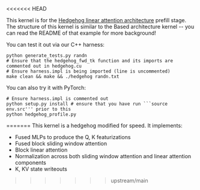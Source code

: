 <<<<<<< HEAD


This kernel is for the [Hedgehog linear attention architecture](https://arxiv.org/abs/2402.04347) prefill stage. The structure of this kernel is similar to the Based architecture kernel -- you can read the README of that example for more background!

You can test it out via our C++ harness:
```
python generate_tests.py randn
# Ensure that the hedgehog_fwd_tk function and its imports are commented out in hedgehog.cu
# Ensure harness.impl is being imported (line is uncommented)
make clean && make && ./hedgehog randn.txt
```

You can also try it with PyTorch:
```
# Ensure harness.impl is commented out
python setup.py install # ensure that you have run ```source env.src''' prior to this
python hedgehog_profile.py
```

=======
This kernel is a hedgehog modified for speed. It implements:
 - Fused MLPs to produce the Q, K featurizations
 - Fused block sliding window attention
 - Block linear attention
 - Normalization across both sliding window attention and linear attention components
 - K, KV state writeouts
>>>>>>> upstream/main
